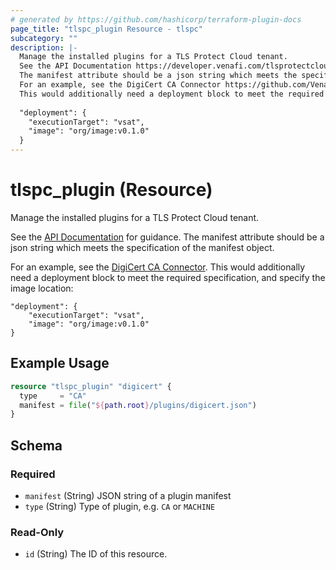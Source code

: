 ```yaml
---
# generated by https://github.com/hashicorp/terraform-plugin-docs
page_title: "tlspc_plugin Resource - tlspc"
subcategory: ""
description: |-
  Manage the installed plugins for a TLS Protect Cloud tenant.
  See the API Documentation https://developer.venafi.com/tlsprotectcloud/reference/post-v1-plugins for guidance.
  The manifest attribute should be a json string which meets the specification of the manifest object.
  For an example, see the DigiCert CA Connector https://github.com/Venafi/digicert-ca-connector/blob/main/manifest.json.
  This would additionally need a deployment block to meet the required specification, and specify the image location:
  
  "deployment": {
  	"executionTarget": "vsat",
  	"image": "org/image:v0.1.0"
  }
---
```


# tlspc_plugin (Resource)

Manage the installed plugins for a TLS Protect Cloud tenant.

See the [API Documentation](https://developer.venafi.com/tlsprotectcloud/reference/post-v1-plugins) for guidance.
The manifest attribute should be a json string which meets the specification of the manifest object.

For an example, see the [DigiCert CA Connector](https://github.com/Venafi/digicert-ca-connector/blob/main/manifest.json).
This would additionally need a deployment block to meet the required specification, and specify the image location:
```
"deployment": {
	"executionTarget": "vsat",
	"image": "org/image:v0.1.0"
}
```

## Example Usage

```terraform
resource "tlspc_plugin" "digicert" {
  type     = "CA"
  manifest = file("${path.root}/plugins/digicert.json")
}
```

<!-- schema generated by tfplugindocs -->
## Schema

### Required

- `manifest` (String) JSON string of a plugin manifest
- `type` (String) Type of plugin, e.g. `CA` or `MACHINE`

### Read-Only

- `id` (String) The ID of this resource.
